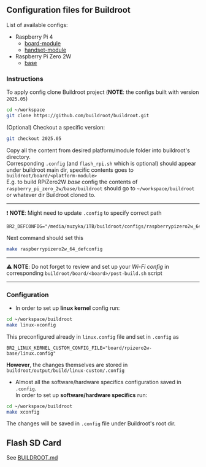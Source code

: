 ## Configuration files for Buildroot

List of available configs:
- Raspberry Pi 4
  - [board-module](raspberry_pi_4/board-module)
  - [handset-module](raspberry_pi_4/handset-module)
- Raspberry Pi Zero 2W
  - [base](raspberry_pi_zero_2w/base) 

### Instructions

To apply config clone Buildroot project (**NOTE**: the configs built with version `2025.05`)

```bash
cd ~/workspace
git clone https://github.com/buildroot/buildroot.git
```
(Optional) Checkout a specific version:

```bash
git checkout 2025.05
```

Copy all the content from desired platform/module folder into buildroot's directory.\
Corresponding `.config` (and `flash_rpi.sh` which is optional) should appear under buildroot main dir, specific contents goes to `buildroot/board/<platform-module>` \
E.g. to build RPiZero2W _base_ config the contents of `raspberry_pi_zero_2w/base/buildroot` should go to `~/workspace/buildroot` or whatever dir Buildroot cloned to.

---
❗ **NOTE**: Might need to update `.config` to specify correct path

    BR2_DEFCONFIG="/media/muzyka/1TB/buildroot/configs/raspberrypizero2w_64_defconfig"

Next command should set this 
```bash
make raspberrypizero2w_64_defconfig
```
---
⚠️ **NOTE**: Do not forget to review and set up your _Wi-Fi config_ in corresponding `buildroot/board/<board>/post-build.sh` script 

---

### Configuration

- In order to set up **linux kernel** config run: 
```bash
cd ~/workspace/buildroot
make linux-xconfig
```
This preconfigured already in `linux.config` file and set in `.config` as 

    BR2_LINUX_KERNEL_CUSTOM_CONFIG_FILE="board/rpizero2w-base/linux.config"
**However**, the changes themselves are stored in `buildroot/output/build/linux-custom/.config`

- Almost all the software/hardware specifics configuration saved in `.config`.  
In order to set up **software/hardware specifics** run:
```bash
cd ~/workspace/buildroot
make xconfig
```
The changes will be saved in `.config` file under Buildroot's root dir.

## Flash SD Card
See [BUILDROOT.md](BUILDROOT.md)


